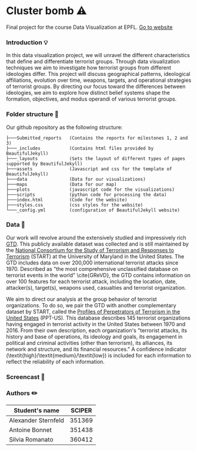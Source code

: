 # Cluster bomb :warning:
Final project for the course Data Visualization at EPFL. [Go to website](https://com-480-data-visualization.github.io/project-2023-yeravizard/)

### Introduction :bulb:
In this data visualization project, we will unravel the different characteristics that define and differentiate terrorist groups. Through data visualization techniques we aim to investigate how terrorist groups from different ideologies differ. This project will discuss geographical patterns, ideological affiliations, evolution over time, weapons, targets, and operational strategies of terrorist groups. By directing our focus toward the differences between ideologies, we aim to explore how distinct belief systems shape the formation, objectives, and modus operandi of various terrorist groups.

### Folder structure :file_folder:
Our github repository as the following structure:
```       
├───Submitted_reports   (Contains the reports for milestones 1, 2 and 3)
├───_includes           (Contains html files provided by BeautifulJekyll)
├───_layouts            (Sets the layout of different types of pages supported by BeautifulJekyll)
├───assets              (Javascript and css for the template of BeautifulJekyll)
├───data                (Data for our visualizations)
├───maps                (Data for our map)
├───plots               (javascript code for the visualizations)
├───scripts             (python code for processing the data)
├───index.html          (Code for the website)
├───styles.css          (css styles for the website)
└───_config.yml         (configuration of BeautifulJekyll website)
```

### Data :memo:

Our work will revolve around the extensively studied and impressively rich [GTD](https://www.start.umd.edu/gtd/). This publicly available dataset was collected and is still maintained by the [National Consortium for the Study of Terrorism and Responses to Terrorism](https://www.start.umd.edu) (START) at the University of Maryland in the United States. The GTD includes data on over 200,000 international terrorist attacks since 1970. Described as "the most comprehensive unclassified database on terrorist events in the world" \cite{GReVD}, the GTD contains information on over 100 features for each terrorist attack, including the location, date, attacker(s), target(s), weapons used, casualties and terrorist organization. 

We aim to direct our analysis at the group behavior of terrorist organizations. To do so, we pair the GTD  with another complementary dataset by START, called the [Profiles of Perpetrators of Terrorism in the United States](https://dataverse.harvard.edu/dataset.xhtml?persistentId=hdl%3A1902.1/17702) (PPT-US). This database describes 145 terrorist organizations having engaged in terrorist activity in the United States between 1970 and 2016. From their own description, each organization's "terrorist attacks, its history and base of operations, its ideology and goals, its engagement in political and criminal activities (other than terrorism), its alliances, its network and structure, and its financial resources." A confidence indicator (\textit{high}/\textit{medium}/\textit{low}) is included for each information to reflect the reliability of each information. 

### Screencast :movie_camera:


### Authors :pencil2:

| Student's name | SCIPER |
| -------------- | ------ |
| Alexander Sternfeld | 351369 |
| Antoine Bonnet | 351438 |
| Silvia Romanato | 360412 |



